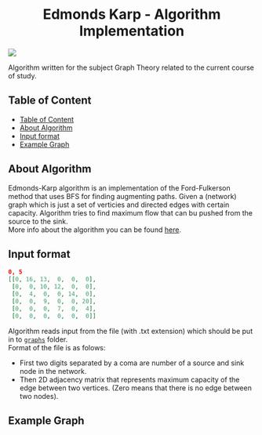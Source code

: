 <h1 align="center">Edmonds Karp - Algorithm Implementation</h1>

<img src="https://img.shields.io/badge/python-3.9.1-green.svg">

Algorithm written for the subject Graph Theory related to the current course of study.

## Table of Content
- [Table of Content](#table-of-content)
- [About Algorithm](#about-algorithm)
- [Input format](#input-format)
- [Example Graph](#example-graph)

## About Algorithm
Edmonds-Karp algorithm is an implementation of the Ford-Fulkerson method that uses BFS for finding augmenting paths. Given a (network) graph which is just a set of verticies and directed edges with certain capacity. Algorithm tries to find maximum flow that can bu pushed from the source to the sink.  
More info about the algorithm you can be found [here](https://en.wikipedia.org/wiki/Edmonds%E2%80%93Karp_algorithm).

## Input format
```json
0, 5
[[0, 16, 13,  0,  0,  0],
 [0,  0, 10, 12,  0,  0],
 [0,  4,  0,  0, 14,  0],
 [0,  0,  9,  0,  0, 20],
 [0,  0,  0,  7,  0,  4],
 [0,  0,  0,  0,  0,  0]]
```
Algorithm reads input from the file (with .txt extension) which should be put in to [`graphs`](https://github.com/jwozn2k/EdmondsKarp/tree/main/graphs) folder.  
Format of the file is as folows:  
- First two digits separated by a coma are number of a source and sink node in the network.
- Then 2D adjacency matrix that represents maximum capacity of the edge between two vertices. (Zero means that there is no edge between two nodes).  

## Example Graph

  
